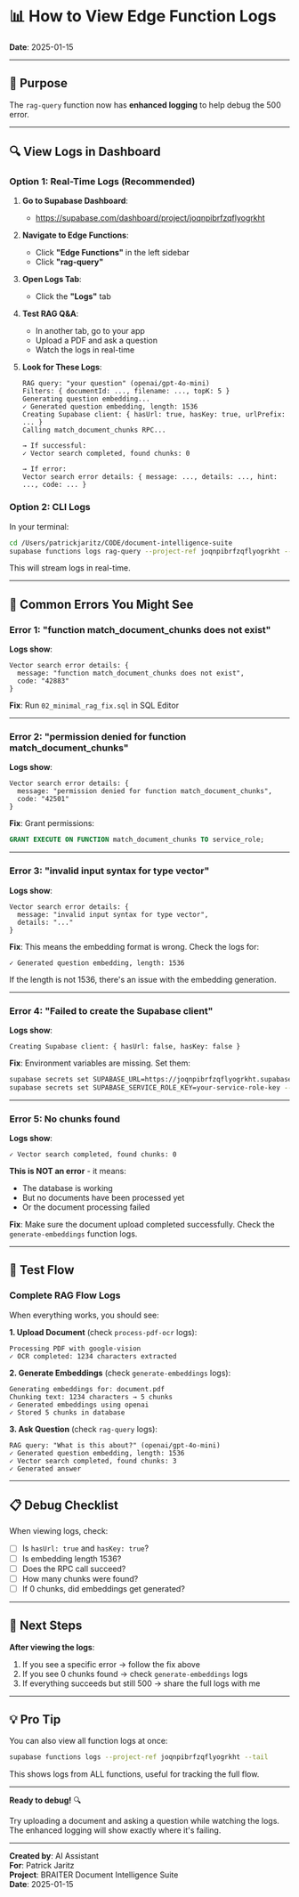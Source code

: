 # 📊 How to View Edge Function Logs

**Date**: 2025-01-15

---

## 🎯 Purpose

The `rag-query` function now has **enhanced logging** to help debug the 500 error.

---

## 🔍 View Logs in Dashboard

### Option 1: Real-Time Logs (Recommended)

1. **Go to Supabase Dashboard**:
   - https://supabase.com/dashboard/project/joqnpibrfzqflyogrkht

2. **Navigate to Edge Functions**:
   - Click **"Edge Functions"** in the left sidebar
   - Click **"rag-query"**

3. **Open Logs Tab**:
   - Click the **"Logs"** tab

4. **Test RAG Q&A**:
   - In another tab, go to your app
   - Upload a PDF and ask a question
   - Watch the logs in real-time

5. **Look for These Logs**:
   ```
   RAG query: "your question" (openai/gpt-4o-mini)
   Filters: { documentId: ..., filename: ..., topK: 5 }
   Generating question embedding...
   ✓ Generated question embedding, length: 1536
   Creating Supabase client: { hasUrl: true, hasKey: true, urlPrefix: ... }
   Calling match_document_chunks RPC...
   
   → If successful:
   ✓ Vector search completed, found chunks: 0
   
   → If error:
   Vector search error details: { message: ..., details: ..., hint: ..., code: ... }
   ```

### Option 2: CLI Logs

In your terminal:

```bash
cd /Users/patrickjaritz/CODE/document-intelligence-suite
supabase functions logs rag-query --project-ref joqnpibrfzqflyogrkht --tail
```

This will stream logs in real-time.

---

## 🐛 Common Errors You Might See

### Error 1: "function match_document_chunks does not exist"

**Logs show**:
```
Vector search error details: { 
  message: "function match_document_chunks does not exist",
  code: "42883"
}
```

**Fix**: Run `02_minimal_rag_fix.sql` in SQL Editor

---

### Error 2: "permission denied for function match_document_chunks"

**Logs show**:
```
Vector search error details: { 
  message: "permission denied for function match_document_chunks",
  code: "42501"
}
```

**Fix**: Grant permissions:
```sql
GRANT EXECUTE ON FUNCTION match_document_chunks TO service_role;
```

---

### Error 3: "invalid input syntax for type vector"

**Logs show**:
```
Vector search error details: { 
  message: "invalid input syntax for type vector",
  details: "..."
}
```

**Fix**: This means the embedding format is wrong. Check the logs for:
```
✓ Generated question embedding, length: 1536
```

If the length is not 1536, there's an issue with the embedding generation.

---

### Error 4: "Failed to create the Supabase client"

**Logs show**:
```
Creating Supabase client: { hasUrl: false, hasKey: false }
```

**Fix**: Environment variables are missing. Set them:
```bash
supabase secrets set SUPABASE_URL=https://joqnpibrfzqflyogrkht.supabase.co --project-ref joqnpibrfzqflyogrkht
supabase secrets set SUPABASE_SERVICE_ROLE_KEY=your-service-role-key --project-ref joqnpibrfzqflyogrkht
```

---

### Error 5: No chunks found

**Logs show**:
```
✓ Vector search completed, found chunks: 0
```

**This is NOT an error** - it means:
- The database is working
- But no documents have been processed yet
- Or the document processing failed

**Fix**: Make sure the document upload completed successfully. Check the `generate-embeddings` function logs.

---

## 🧪 Test Flow

### Complete RAG Flow Logs

When everything works, you should see:

**1. Upload Document** (check `process-pdf-ocr` logs):
```
Processing PDF with google-vision
✓ OCR completed: 1234 characters extracted
```

**2. Generate Embeddings** (check `generate-embeddings` logs):
```
Generating embeddings for: document.pdf
Chunking text: 1234 characters → 5 chunks
✓ Generated embeddings using openai
✓ Stored 5 chunks in database
```

**3. Ask Question** (check `rag-query` logs):
```
RAG query: "What is this about?" (openai/gpt-4o-mini)
✓ Generated question embedding, length: 1536
✓ Vector search completed, found chunks: 3
✓ Generated answer
```

---

## 📋 Debug Checklist

When viewing logs, check:

- [ ] Is `hasUrl: true` and `hasKey: true`?
- [ ] Is embedding length 1536?
- [ ] Does the RPC call succeed?
- [ ] How many chunks were found?
- [ ] If 0 chunks, did embeddings get generated?

---

## 🎯 Next Steps

**After viewing the logs**:

1. If you see a specific error → follow the fix above
2. If you see 0 chunks found → check `generate-embeddings` logs
3. If everything succeeds but still 500 → share the full logs with me

---

## 💡 Pro Tip

You can also view all function logs at once:

```bash
supabase functions logs --project-ref joqnpibrfzqflyogrkht --tail
```

This shows logs from ALL functions, useful for tracking the full flow.

---

**Ready to debug!** 🔍

Try uploading a document and asking a question while watching the logs. The enhanced logging will show exactly where it's failing.

---

**Created by**: AI Assistant  
**For**: Patrick Jaritz  
**Project**: BRAITER Document Intelligence Suite  
**Date**: 2025-01-15

